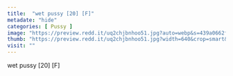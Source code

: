 ```yaml
---
title:  "wet pussy [20] [F]"
metadate: "hide"
categories: [ Pussy ]
image: "https://preview.redd.it/uq2chjbnhoo51.jpg?auto=webp&s=439a0662f2c28c702f867db95fe38a4a3a07f86e"
thumb: "https://preview.redd.it/uq2chjbnhoo51.jpg?width=640&crop=smart&auto=webp&s=c3357bfd2ad89145d1bca8429f732e989da024af"
visit: ""
---
```

wet pussy [20] [F]
